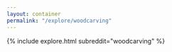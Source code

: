 ```yaml
---
layout: container
permalink: "/explore/woodcarving"
---
```


<link rel="stylesheet" type="text/css" href="/static/css/explore.css">
{% include explore.html subreddit="woodcarving" %}
